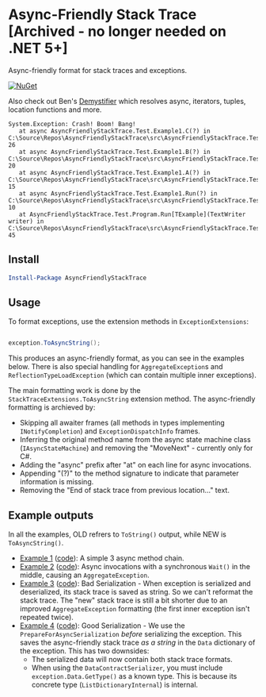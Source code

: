 # Async-Friendly Stack Trace [Archived - no longer needed on .NET 5+]

Async-friendly format for stack traces and exceptions.

[![NuGet](https://img.shields.io/nuget/v/AsyncFriendlyStackTrace.svg)](https://www.nuget.org/packages/AsyncFriendlyStackTrace/)

Also check out Ben's [Demystifier](https://github.com/benaadams/Ben.Demystifier/) which resolves async, iterators, tuples, location functions and more.

```
System.Exception: Crash! Boom! Bang!
   at async AsyncFriendlyStackTrace.Test.Example1.C(?) in C:\Source\Repos\AsyncFriendlyStackTrace\src\AsyncFriendlyStackTrace.Test\Example1.cs:line 26
   at async AsyncFriendlyStackTrace.Test.Example1.B(?) in C:\Source\Repos\AsyncFriendlyStackTrace\src\AsyncFriendlyStackTrace.Test\Example1.cs:line 20
   at async AsyncFriendlyStackTrace.Test.Example1.A(?) in C:\Source\Repos\AsyncFriendlyStackTrace\src\AsyncFriendlyStackTrace.Test\Example1.cs:line 15
   at async AsyncFriendlyStackTrace.Test.Example1.Run(?) in C:\Source\Repos\AsyncFriendlyStackTrace\src\AsyncFriendlyStackTrace.Test\Example1.cs:line 10
   at AsyncFriendlyStackTrace.Test.Program.Run[TExample](TextWriter writer) in C:\Source\Repos\AsyncFriendlyStackTrace\src\AsyncFriendlyStackTrace.Test\Program.cs:line 45
```

## Install

```powershell
Install-Package AsyncFriendlyStackTrace
```

## Usage

To format exceptions, use the extension methods in `ExceptionExtensions`:

```csharp

exception.ToAsyncString();

```

This produces an async-friendly format, as you can see in the examples below. There is also special handling for `AggregateException`s and `ReflectionTypeLoadException` (which can contain multiple inner exceptions).

The main formatting work is done by the `StackTraceExtensions.ToAsyncString` extension method. The async-friendly formatting is archieved by:
* Skipping all awaiter frames (all methods in types implementing `INotifyCompletion`) and `ExceptionDispatchInfo` frames.
* Inferring the original method name from the async state machine class (`IAsyncStateMachine`)
  and removing the "MoveNext" - currently only for C#.
* Adding the "async" prefix after "at" on each line for async invocations.
* Appending "(?)" to the method signature to indicate that parameter information is missing.
* Removing the "End of stack trace from previous location..." text.

## Example outputs

In all the examples, OLD refrers to `ToString()` output, while NEW is `ToAsyncString()`.

* [Example 1](docs/Example1.md) ([code](src/AsyncFriendlyStackTrace.Test/Example1.cs)): A simple 3 async method chain.
* [Example 2](docs/Example2_Wait.md) ([code](src/AsyncFriendlyStackTrace.Test/Example2_Wait.cs)): Async invocations with a synchronous `Wait()` in the middle, causing an `AggregateException`.
* [Example 3](docs/Example3_BadSerialization.md) ([code](src/AsyncFriendlyStackTrace.Test/Example3_BadSerialization.cs)): Bad Serialization - When exception is serialized and deserialized, its stack trace is saved as string. So we can't reformat the stack trace. The "new" stack trace is still a bit shorter due to an improved `AggregateException` formatting (the first inner exception isn't repeated twice).  
* [Example 4](docs/Example4_GoodSerialization.md) ([code](src/AsyncFriendlyStackTrace.Test/Example4_GoodSerialization.cs)): Good Serialization - We use the `PrepareForAsyncSerialization` *before* serializing the exception. This saves the async-friendly stack trace *as a string* in the `Data` dictionary of the exception. This has two downsides:
  * The serialized data will now contain both stack trace formats.
  * When using the `DataContractSerializer`, you must include `exception.Data.GetType()` as a known type. This is because its concrete type (`ListDictionaryInternal`) is internal.
